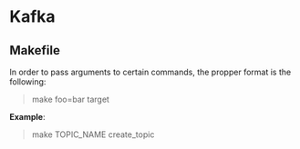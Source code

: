 # Kafka

## Makefile

In order to pass arguments to certain commands, the propper format is the
following:
> make foo=bar target

**Example**:
> make TOPIC_NAME create_topic


